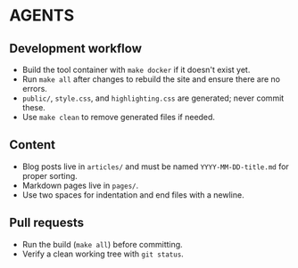 # AGENTS

## Development workflow
- Build the tool container with `make docker` if it doesn't exist yet.
- Run `make all` after changes to rebuild the site and ensure there are no errors.
- `public/`, `style.css`, and `highlighting.css` are generated; never commit these.
- Use `make clean` to remove generated files if needed.

## Content
- Blog posts live in `articles/` and must be named `YYYY-MM-DD-title.md` for proper sorting.
- Markdown pages live in `pages/`.
- Use two spaces for indentation and end files with a newline.

## Pull requests
- Run the build (`make all`) before committing.
- Verify a clean working tree with `git status`.
